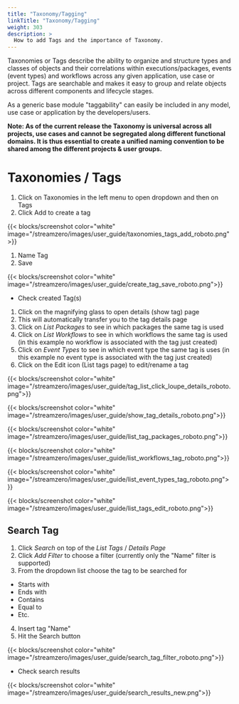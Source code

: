 ```yaml
---
title: "Taxonomy/Tagging"
linkTitle: "Taxonomy/Tagging"
weight: 303
description: >
  How to add Tags and the importance of Taxonomy.
---
```


Taxonomies or Tags describe the ability to organize and structure types and classes of objects and their correlations within executions/packages, events (event types) and workflows across any given application, use case or project. Tags are searchable and makes it easy to group and relate objects across different components and lifecycle stages.

As a generic base module "taggability" can easily be included in any model, use case or application by the developers/users.

**Note: As of the current release the Taxonomy is universal across all projects, use cases and cannot be segregated along different functional domains. It is thus essential to create a unified naming convention to be shared among the different projects & user groups.**

# Taxonomies / Tags

1. Click on Taxonomies in the left menu to open dropdown and then on Tags
2. Click Add to create a tag

{{< blocks/screenshot color="white" image="/streamzero/images/user_guide/taxonomies_tags_add_roboto.png">}}

1. Name Tag
2. Save

{{< blocks/screenshot color="white" image="/streamzero/images/user_guide/create_tag_save_roboto.png">}}

- Check created Tag(s)

1. Click on the magnifying glass to open details (show tag) page
2. This will automatically transfer you to the tag details page
3. Click on *List Packages* to see in which packages the same tag is used
4. Click on *List Workflows* to see in which workflows the same tag is used (in this example no workflow is associated with the tag just created)
5. Click on *Event Types* to see in which event type the same tag is uses (in this example no event type is associated with the tag just created)
6. Click on the Edit icon (List tags page) to edit/rename a tag

{{< blocks/screenshot color="white" image="/streamzero/images/user_guide/tag_list_click_loupe_details_roboto.png">}}

{{< blocks/screenshot color="white" image="/streamzero/images/user_guide/show_tag_details_roboto.png">}}

{{< blocks/screenshot color="white" image="/streamzero/images/user_guide/list_tag_packages_roboto.png">}}

{{< blocks/screenshot color="white" image="/streamzero/images/user_guide/list_workflows_tag_roboto.png">}}

{{< blocks/screenshot color="white" image="/streamzero/images/user_guide/list_event_types_tag_roboto.png">}}

{{< blocks/screenshot color="white" image="/streamzero/images/user_guide/list_tags_edit_roboto.png">}}

## Search Tag

1. Click *Search* on top of the *List Tags* / *Details Page*
2. Click *Add Filter* to choose a filter (currently only the "Name" filter is supported)
3. From the dropdown list choose the tag to be searched for

- Starts with
- Ends with
- Contains
- Equal to
- Etc.

4. Insert tag "Name"
5. Hit the Search button

{{< blocks/screenshot color="white" image="/streamzero/images/user_guide/search_tag_filter_roboto.png">}}

- Check search results

{{< blocks/screenshot color="white" image="/streamzero/images/user_guide/search_results_new.png">}}